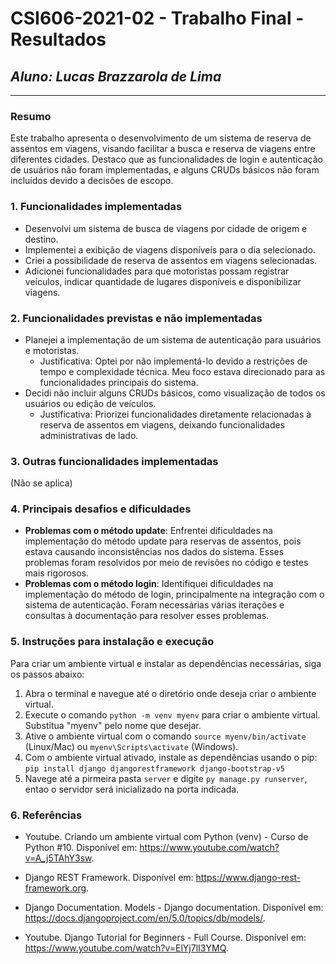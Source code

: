 # **CSI606-2021-02 - Trabalho Final - Resultados**

## *Aluno: Lucas Brazzarola de Lima*

--------------

### Resumo

Este trabalho apresenta o desenvolvimento de um sistema de reserva de assentos em viagens, visando facilitar a busca e reserva de viagens entre diferentes cidades. Destaco que as funcionalidades de login e autenticação de usuários não foram implementadas, e alguns CRUDs básicos não foram incluídos devido a decisões de escopo.

### 1. Funcionalidades implementadas

- Desenvolvi um sistema de busca de viagens por cidade de origem e destino.
- Implementei a exibição de viagens disponíveis para o dia selecionado.
- Criei a possibilidade de reserva de assentos em viagens selecionadas.
- Adicionei funcionalidades para que motoristas possam registrar veículos, indicar quantidade de lugares disponíveis e disponibilizar viagens.

### 2. Funcionalidades previstas e não implementadas

- Planejei a implementação de um sistema de autenticação para usuários e motoristas.
  - Justificativa: Optei por não implementá-lo devido a restrições de tempo e complexidade técnica. Meu foco estava direcionado para as funcionalidades principais do sistema.
- Decidi não incluir alguns CRUDs básicos, como visualização de todos os usuários ou edição de veículos.
  - Justificativa: Priorizei funcionalidades diretamente relacionadas à reserva de assentos em viagens, deixando funcionalidades administrativas de lado.

### 3. Outras funcionalidades implementadas

(Não se aplica)

### 4. Principais desafios e dificuldades

- **Problemas com o método update**: Enfrentei dificuldades na implementação do método update para reservas de assentos, pois estava causando inconsistências nos dados do sistema. Esses problemas foram resolvidos por meio de revisões no código e testes mais rigorosos.
- **Problemas com o método login**: Identifiquei dificuldades na implementação do método de login, principalmente na integração com o sistema de autenticação. Foram necessárias várias iterações e consultas à documentação para resolver esses problemas.

### 5. Instruções para instalação e execução

Para criar um ambiente virtual e instalar as dependências necessárias, siga os passos abaixo:

1. Abra o terminal e navegue até o diretório onde deseja criar o ambiente virtual.
2. Execute o comando `python -m venv myenv` para criar o ambiente virtual. Substitua "myenv" pelo nome que desejar.
3. Ative o ambiente virtual com o comando `source myenv/bin/activate` (Linux/Mac) ou `myenv\Scripts\activate` (Windows).
4. Com o ambiente virtual ativado, instale as dependências usando o pip:
`pip install django djangorestframework django-bootstrap-v5`
5. Navege até a pirmeira pasta `server` e digite `py manage.py runserver`, entao o servidor será inicializado na porta indicada.


### 6. Referências


- Youtube. Criando um ambiente virtual com Python (venv) - Curso de Python #10. Disponível em: https://www.youtube.com/watch?v=A_j5TAhY3sw. 

- Django REST Framework. Disponível em: https://www.django-rest-framework.org.

- Django Documentation. Models - Django documentation. Disponível em: https://docs.djangoproject.com/en/5.0/topics/db/models/.

- Youtube. Django Tutorial for Beginners - Full Course. Disponível em: https://www.youtube.com/watch?v=ElYj7lI3YMQ.
